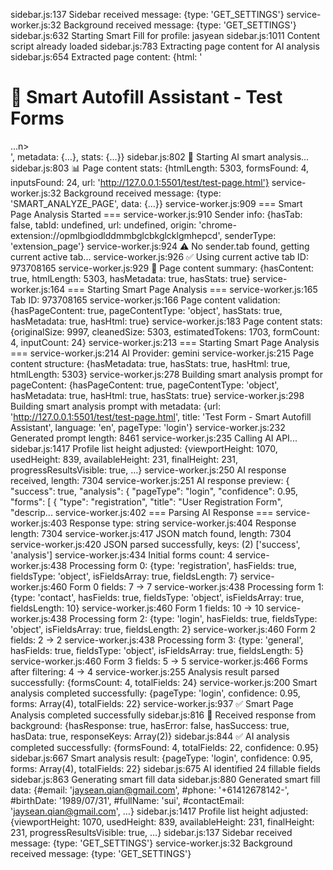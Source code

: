sidebar.js:137 Sidebar received message: {type: 'GET_SETTINGS'}
service-worker.js:32 Background received message: {type: 'GET_SETTINGS'}
sidebar.js:632 Starting Smart Fill for profile: jasyean
sidebar.js:1011 Content script already loaded
sidebar.js:783 Extracting page content for AI analysis
sidebar.js:654 Extracted page content: {html: '<h1>🧾 Smart Autofill Assistant - Test Forms</h1> …n> </form> </div> <div id="automa-palette"></div>', metadata: {…}, stats: {…}}
sidebar.js:802 🤖 Starting AI smart analysis...
sidebar.js:803 📊 Page content stats: {htmlLength: 5303, formsFound: 4, inputsFound: 24, url: 'http://127.0.0.1:5501/test/test-page.html'}
service-worker.js:32 Background received message: {type: 'SMART_ANALYZE_PAGE', data: {…}}
service-worker.js:909 === Smart Page Analysis Started ===
service-worker.js:910 Sender info: {hasTab: false, tabId: undefined, url: undefined, origin: 'chrome-extension://opmlbgiodlddmmbglcbkglcklgmhepcd', senderType: 'extension_page'}
service-worker.js:924 ⚠️ No sender.tab found, getting current active tab...
service-worker.js:926 ✅ Using current active tab ID: 973708165
service-worker.js:929 📄 Page content summary: {hasContent: true, htmlLength: 5303, hasMetadata: true, hasStats: true}
service-worker.js:164 === Starting Smart Page Analysis ===
service-worker.js:165 Tab ID: 973708165
service-worker.js:166 Page content validation: {hasPageContent: true, pageContentType: 'object', hasStats: true, hasMetadata: true, hasHtml: true}
service-worker.js:183 Page content stats: {originalSize: 9997, cleanedSize: 5303, estimatedTokens: 1703, formCount: 4, inputCount: 24}
service-worker.js:213 === Starting Smart Page Analysis ===
service-worker.js:214 AI Provider: gemini
service-worker.js:215 Page content structure: {hasMetadata: true, hasStats: true, hasHtml: true, htmlLength: 5303}
service-worker.js:278 Building smart analysis prompt for pageContent: {hasPageContent: true, pageContentType: 'object', hasMetadata: true, hasHtml: true, hasStats: true}
service-worker.js:298 Building smart analysis prompt with metadata: {url: 'http://127.0.0.1:5501/test/test-page.html', title: 'Test Form - Smart Autofill Assistant', language: 'en', pageType: 'login'}
service-worker.js:232 Generated prompt length: 8461
service-worker.js:235 Calling AI API...
sidebar.js:1417 Profile list height adjusted: {viewportHeight: 1070, usedHeight: 839, availableHeight: 231, finalHeight: 231, progressResultsVisible: true, …}
service-worker.js:250 AI response received, length: 7304
service-worker.js:251 AI response preview: {
  "success": true,
  "analysis": {
    "pageType": "login",
    "confidence": 0.95,
    "forms": [
      {
        "type": "registration",
        "title": "User Registration Form",
        "descrip...
service-worker.js:402 === Parsing AI Response ===
service-worker.js:403 Response type: string
service-worker.js:404 Response length: 7304
service-worker.js:417 JSON match found, length: 7304
service-worker.js:420 JSON parsed successfully, keys: (2) ['success', 'analysis']
service-worker.js:434 Initial forms count: 4
service-worker.js:438 Processing form 0: {type: 'registration', hasFields: true, fieldsType: 'object', isFieldsArray: true, fieldsLength: 7}
service-worker.js:460 Form 0 fields: 7 -> 7
service-worker.js:438 Processing form 1: {type: 'contact', hasFields: true, fieldsType: 'object', isFieldsArray: true, fieldsLength: 10}
service-worker.js:460 Form 1 fields: 10 -> 10
service-worker.js:438 Processing form 2: {type: 'login', hasFields: true, fieldsType: 'object', isFieldsArray: true, fieldsLength: 2}
service-worker.js:460 Form 2 fields: 2 -> 2
service-worker.js:438 Processing form 3: {type: 'general', hasFields: true, fieldsType: 'object', isFieldsArray: true, fieldsLength: 5}
service-worker.js:460 Form 3 fields: 5 -> 5
service-worker.js:466 Forms after filtering: 4 -> 4
service-worker.js:255 Analysis result parsed successfully: {formsCount: 4, totalFields: 24}
service-worker.js:200 Smart analysis completed successfully: {pageType: 'login', confidence: 0.95, forms: Array(4), totalFields: 22}
service-worker.js:937 ✅ Smart Page Analysis completed successfully
sidebar.js:816 📨 Received response from background: {hasResponse: true, hasError: false, hasSuccess: true, hasData: true, responseKeys: Array(2)}
sidebar.js:844 ✅ AI analysis completed successfully: {formsFound: 4, totalFields: 22, confidence: 0.95}
sidebar.js:667 Smart analysis result: {pageType: 'login', confidence: 0.95, forms: Array(4), totalFields: 22}
sidebar.js:675 AI identified 24 fillable fields
sidebar.js:863 Generating smart fill data
sidebar.js:880 Generated smart fill data: {#email: 'jaysean.qian@gmail.com', #phone: '+61412678142-', #birthDate: '1989/07/31', #fullName: 'sui', #contactEmail: 'jaysean.qian@gmail.com', …}
sidebar.js:1417 Profile list height adjusted: {viewportHeight: 1070, usedHeight: 839, availableHeight: 231, finalHeight: 231, progressResultsVisible: true, …}
sidebar.js:137 Sidebar received message: {type: 'GET_SETTINGS'}
service-worker.js:32 Background received message: {type: 'GET_SETTINGS'}
